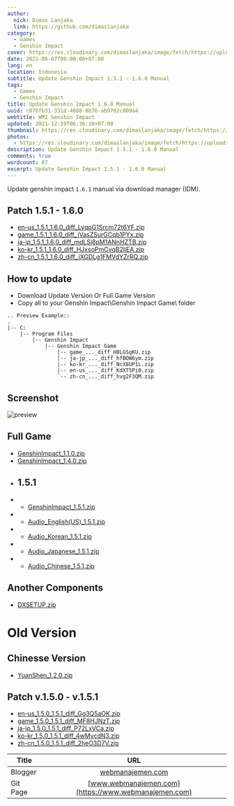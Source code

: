 ```yaml
---
author:
  nick: Dimas Lanjaka
  link: https://github.com/dimaslanjaka
category:
  - Games
  - Genshin Impact
cover: https://res.cloudinary.com/dimaslanjaka/image/fetch/https://uploadstatic-sea.mihoyo.com/contentweb/20210201/2021020109195088725.jpg
date: 2021-06-07T00:00:00+07:00
lang: en
location: Indonesia
subtitle: Update Genshin Impact 1.5.1 - 1.6.0 Manual
tags:
  - Games
  - Genshin Impact
title: Update Genshin Impact 1.6.0 Manual
uuid: c076fb31-331d-4888-8b76-ab9762c009a4
webtitle: WMI Genshin Impact
updated: 2021-12-19T06:36:10+07:00
thumbnail: https://res.cloudinary.com/dimaslanjaka/image/fetch/https://uploadstatic-sea.mihoyo.com/contentweb/20210201/2021020109195088725.jpg
photos:
  - https://res.cloudinary.com/dimaslanjaka/image/fetch/https://uploadstatic-sea.mihoyo.com/contentweb/20210201/2021020109195088725.jpg
description: Update Genshin Impact 1.5.1 - 1.6.0 Manual
comments: true
wordcount: 87
excerpt: Update Genshin Impact 1.5.1 - 1.6.0 Manual
---
```


Update genshin impact `1.6.1` manual via download manager (IDM).

<!-- more -->

## Patch 1.5.1 - 1.6.0

-   [en-us_1.5.1_1.6.0_diff_LvqpG1Srcm72t6YF.zip](https://autopatchhk.yuanshen.com/client_app/update/hk4e_global/10/en-us_1.5.1_1.6.0_diff_LvqpG1Srcm72t6YF.zip)
-   [game_1.5.1_1.6.0_diff_jVasZSurGCqb1PYx.zip](https://autopatchhk.yuanshen.com/client_app/update/hk4e_global/10/game_1.5.1_1.6.0_diff_jVasZSurGCqb1PYx.zip)
-   [ja-jp_1.5.1_1.6.0_diff_mdLSj8pM1ANnHZTB.zip](https://autopatchhk.yuanshen.com/client_app/update/hk4e_global/10/ja-jp_1.5.1_1.6.0_diff_mdLSj8pM1ANnHZTB.zip)
-   [ko-kr_1.5.1_1.6.0_diff_HJxsoPmCvqB2liEA.zip](https://autopatchhk.yuanshen.com/client_app/update/hk4e_global/10/ko-kr_1.5.1_1.6.0_diff_HJxsoPmCvqB2liEA.zip)
-   [zh-cn_1.5.1_1.6.0_diff_jXGDLg1FMVdYZrRQ.zip](https://autopatchhk.yuanshen.com/client_app/update/hk4e_global/10/zh-cn_1.5.1_1.6.0_diff_jXGDLg1FMVdYZrRQ.zip)

## How to update

-   Download Update Version Or Full Game Version
-   Copy all to your Genshin Impact\Genshin Impact Game\ folder

```
.. Preview Example::
.
|-- C:
    |-- Program Files
        |-- Genshin Impact
            |-- Genshin Impact Game
                |-- game_..._diff_H8LGSgKU.zip
                |-- ja-jp_..._diff_hfBOW6ym.zip
                |-- ko-kr_..._diff_NcX8UP1L.zip
                |-- en-us_..._diff_KdXT5Pi0.zip
                `-- zh-cn_..._diff_hvg2F3QM.zip
```

## Screenshot

![preview](https://i.imgur.com/zHDw2i0.png)

## Full Game

-   [GenshinImpact_1.1.0.zip](https://autopatchhk.yuanshen.com/client_app/pc_mihoyo/20201111_8e266b33e565ddf8/GenshinImpact_1.1.0.zip)
-   [GenshinImpact_1.4.0.zip](https://autopatchhk.yuanshen.com/client_app/pc_mihoyo/20210317_67c8f1002bb26672/GenshinImpact_1.4.0.zip)
-   ## 1.5.1
-   -   [GenshinImpact_1.5.1.zip](https://autopatchhk.yuanshen.com/client_app/pc_mihoyo/20210430_27ad367085356fd4/GenshinImpact_1.5.1.zip)
-   -   [Audio_English(US)\_1.5.1.zip](<https://autopatchhk.yuanshen.com/client_app/pc_mihoyo/20210430_27ad367085356fd4/Audio_English(US)_1.5.1.zip>)
-   -   [Audio_Korean_1.5.1.zip](https://autopatchhk.yuanshen.com/client_app/pc_mihoyo/20210430_27ad367085356fd4/Audio_Korean_1.5.1.zip)
-   -   [Audio_Japanese_1.5.1.zip](https://autopatchhk.yuanshen.com/client_app/pc_mihoyo/20210430_27ad367085356fd4/Audio_Japanese_1.5.1.zip)
-   -   [Audio_Chinese_1.5.1.zip](https://autopatchhk.yuanshen.com/client_app/pc_mihoyo/20210430_27ad367085356fd4/Audio_Chinese_1.5.1.zip)

## Another Components

-   [DXSETUP.zip](https://autopatchhk.yuanshen.com/client_app/plugins/DXSETUP.zip)

# Old Version

## Chinesse Version

-   [YuanShen_1.2.0.zip](https://autopatchhk.yuanshen.com/client_app/update/hk4e_global/10/YuanShen_1.2.0.zip)

## Patch v.1.5.0 - v.1.5.1

-   [en-us_1.5.0_1.5.1_diff_Gg3Q5aOK.zip](https://autopatchhk.yuanshen.com/client_app/update/hk4e_global/10/en-us_1.5.0_1.5.1_diff_Gg3Q5aOK.zip)
-   [game_1.5.0_1.5.1_diff_MF8HJNzT.zip](https://autopatchhk.yuanshen.com/client_app/update/hk4e_global/10/game_1.5.0_1.5.1_diff_MF8HJNzT.zip)
-   [ja-jp_1.5.0_1.5.1_diff_P72LxVCa.zip](https://autopatchhk.yuanshen.com/client_app/update/hk4e_global/10/ja-jp_1.5.0_1.5.1_diff_P72LxVCa.zip)
-   [ko-kr_1.5.0_1.5.1_diff_4wMycdN3.zip](https://autopatchhk.yuanshen.com/client_app/update/hk4e_global/10/ko-kr_1.5.0_1.5.1_diff_4wMycdN3.zip)
-   [zh-cn_1.5.0_1.5.1_diff_2heO3D7V.zip](https://autopatchhk.yuanshen.com/client_app/update/hk4e_global/10/zh-cn_1.5.0_1.5.1_diff_2heO3D7V.zip)

| Title    |                         URL                          |
| -------- | :--------------------------------------------------: |
| Blogger  |     [webmanajemen.com](https://webmanajemen.com)     |
| Git Page | [www.webmanajemen.com](https://www.webmanajemen.com) |
